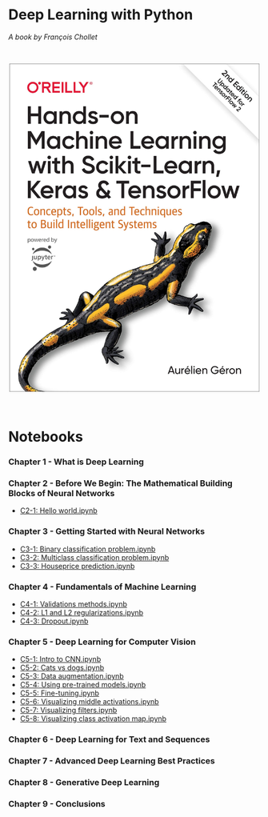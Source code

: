 # Deep Learning with Python
<i> A book by François Chollet</i>

<br>
<p align="center">
  <img src="https://github.com/Andrew-Ng-s-number-one-fan/Hands-on-Machine-Learning-with-Scikit-Learn-Keras-and-TensorFlow/blob/master/Notebooks/hands-on-ml.jpg" height="656px" width="500px">  
</p>
<br>

# Notebooks
### Chapter 1 - What is Deep Learning

### Chapter 2 - Before We Begin: The Mathematical Building Blocks of Neural Networks

- [C2-1: Hello world.ipynb](https://github.com/Andrew-Ng-s-number-one-fan/Deep-Learning-with-Python/blob/master/Chapter%202/C2-1.ipynb)

### Chapter 3 - Getting Started with Neural Networks

- [C3-1: Binary classification problem.ipynb](https://github.com/Andrew-Ng-s-number-one-fan/Deep-Learning-with-Python/blob/master/Chapter%203/C3-1-Binary-Classification.ipynb)
- [C3-2: Multiclass classification problem.ipynb](https://github.com/Andrew-Ng-s-number-one-fan/Deep-Learning-with-Python/blob/master/Chapter%203/C3-2-Multiclass-Classification.ipynb)
- [C3-3: Houseprice prediction.ipynb](https://github.com/Andrew-Ng-s-number-one-fan/Deep-Learning-with-Python/blob/master/Chapter%203/C3-3-Houseprice-Prediction-Regression.ipynb)

### Chapter 4 - Fundamentals of Machine Learning

- [C4-1: Validations methods.ipynb](https://github.com/Andrew-Ng-s-number-one-fan/Deep-Learning-with-Python/blob/master/Chapter%204/C4-1-Validation-Methods.ipynb)
- [C4-2: L1 and L2 regularizations.ipynb](https://github.com/Andrew-Ng-s-number-one-fan/Deep-Learning-with-Python/blob/master/Chapter%204/C4-2-L1-and-L2-Regularizations.ipynb)
- [C4-3: Dropout.ipynb](https://github.com/Andrew-Ng-s-number-one-fan/Deep-Learning-with-Python/blob/master/Chapter%204/C4-3-Dropout.ipynb)

### Chapter 5 - Deep Learning for Computer Vision

- [C5-1: Intro to CNN.ipynb](https://github.com/Andrew-Ng-s-number-one-fan/Deep-Learning-with-Python/blob/master/Chapter%205/C5-1-Intro-to-CNN.ipynb)
- [C5-2: Cats vs dogs.ipynb](https://github.com/Andrew-Ng-s-number-one-fan/Deep-Learning-with-Python/blob/master/Chapter%205/C5-2-Dogs-vs-Cats.ipynb)
- [C5-3: Data augmentation.ipynb](https://github.com/Andrew-Ng-s-number-one-fan/Deep-Learning-with-Python/blob/master/Chapter%205/C5-3-Data-Augmentation.ipynb)
- [C5-4: Using pre-trained models.ipynb](https://github.com/Andrew-Ng-s-number-one-fan/Deep-Learning-with-Python/blob/master/Chapter%205/C5-4-Using-Pre-Trained-Models.ipynb)
- [C5-5: Fine-tuning.ipynb](https://github.com/Andrew-Ng-s-number-one-fan/Deep-Learning-with-Python/blob/master/Chapter%205/C5-5-Fine-Tuning.ipynb)
- [C5-6: Visualizing middle activations.ipynb](https://github.com/Andrew-Ng-s-number-one-fan/Deep-Learning-with-Python/blob/master/Chapter%205/C5-6-Visualizing-Middle-Activations.ipynb)
- [C5-7: Visualizing filters.ipynb]()
- [C5-8: Visualizing class activation map.ipynb]()

### Chapter 6 - Deep Learning for Text and Sequences

### Chapter 7 - Advanced Deep Learning Best Practices

### Chapter 8 - Generative Deep Learning

### Chapter 9 - Conclusions
